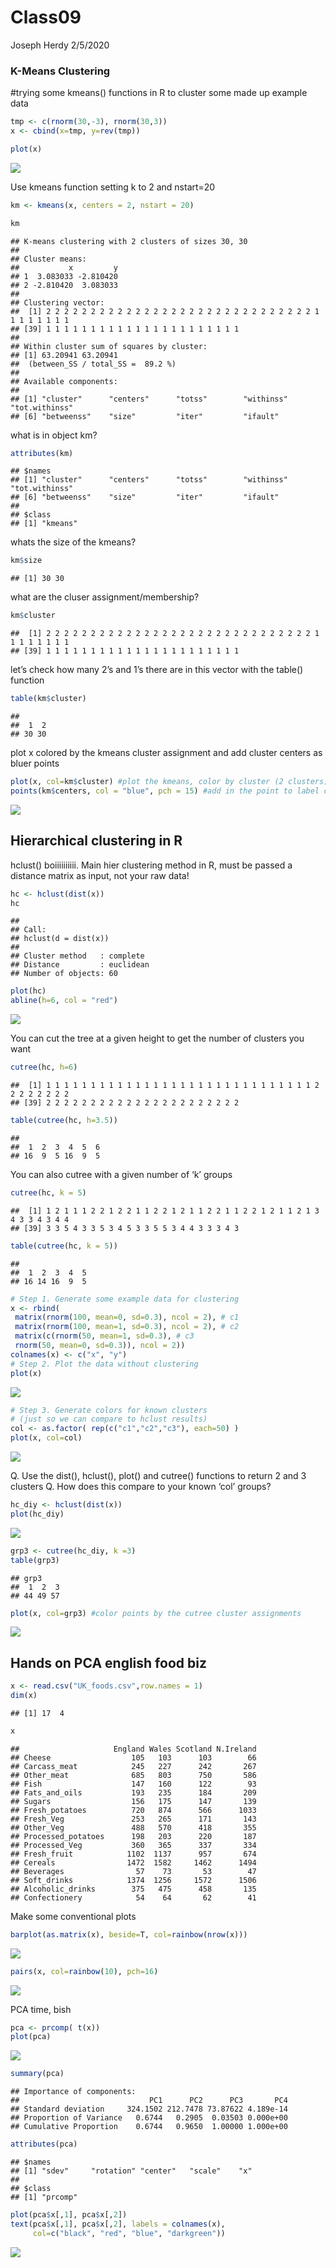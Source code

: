 Class09
================
Joseph Herdy
2/5/2020

### K-Means Clustering

\#trying some kmeans() functions in R to cluster some made up example
data

``` r
tmp <- c(rnorm(30,-3), rnorm(30,3))
x <- cbind(x=tmp, y=rev(tmp))

plot(x)
```

![](Class_09_files/figure-gfm/unnamed-chunk-1-1.png)<!-- -->

Use kmeans function setting k to 2 and nstart=20

``` r
km <- kmeans(x, centers = 2, nstart = 20)

km
```

    ## K-means clustering with 2 clusters of sizes 30, 30
    ## 
    ## Cluster means:
    ##           x         y
    ## 1  3.083033 -2.810420
    ## 2 -2.810420  3.083033
    ## 
    ## Clustering vector:
    ##  [1] 2 2 2 2 2 2 2 2 2 2 2 2 2 2 2 2 2 2 2 2 2 2 2 2 2 2 2 2 2 2 1 1 1 1 1 1 1 1
    ## [39] 1 1 1 1 1 1 1 1 1 1 1 1 1 1 1 1 1 1 1 1 1 1
    ## 
    ## Within cluster sum of squares by cluster:
    ## [1] 63.20941 63.20941
    ##  (between_SS / total_SS =  89.2 %)
    ## 
    ## Available components:
    ## 
    ## [1] "cluster"      "centers"      "totss"        "withinss"     "tot.withinss"
    ## [6] "betweenss"    "size"         "iter"         "ifault"

what is in object km?

``` r
attributes(km)
```

    ## $names
    ## [1] "cluster"      "centers"      "totss"        "withinss"     "tot.withinss"
    ## [6] "betweenss"    "size"         "iter"         "ifault"      
    ## 
    ## $class
    ## [1] "kmeans"

whats the size of the kmeans?

``` r
km$size
```

    ## [1] 30 30

what are the cluser
    assignment/membership?

``` r
km$cluster
```

    ##  [1] 2 2 2 2 2 2 2 2 2 2 2 2 2 2 2 2 2 2 2 2 2 2 2 2 2 2 2 2 2 2 1 1 1 1 1 1 1 1
    ## [39] 1 1 1 1 1 1 1 1 1 1 1 1 1 1 1 1 1 1 1 1 1 1

let’s check how many 2’s and 1’s there are in this vector with the
table() function

``` r
table(km$cluster)
```

    ## 
    ##  1  2 
    ## 30 30

plot x colored by the kmeans cluster assignment and add cluster centers
as bluer points

``` r
plot(x, col=km$cluster) #plot the kmeans, color by cluster (2 clusters)
points(km$centers, col = "blue", pch = 15) #add in the point to label center of cluster
```

![](Class_09_files/figure-gfm/unnamed-chunk-7-1.png)<!-- -->

## Hierarchical clustering in R

hclust() boiiiiiiiiii. Main hier clustering method in R, must be passed
a distance matrix as input, not your raw data\!

``` r
hc <- hclust(dist(x))
hc
```

    ## 
    ## Call:
    ## hclust(d = dist(x))
    ## 
    ## Cluster method   : complete 
    ## Distance         : euclidean 
    ## Number of objects: 60

``` r
plot(hc) 
abline(h=6, col = "red")
```

![](Class_09_files/figure-gfm/unnamed-chunk-9-1.png)<!-- -->

You can cut the tree at a given height to get the number of clusters you
want

``` r
cutree(hc, h=6)
```

    ##  [1] 1 1 1 1 1 1 1 1 1 1 1 1 1 1 1 1 1 1 1 1 1 1 1 1 1 1 1 1 1 1 2 2 2 2 2 2 2 2
    ## [39] 2 2 2 2 2 2 2 2 2 2 2 2 2 2 2 2 2 2 2 2 2 2

``` r
table(cutree(hc, h=3.5))
```

    ## 
    ##  1  2  3  4  5  6 
    ## 16  9  5 16  9  5

You can also cutree with a given number of ‘k’
    groups

``` r
cutree(hc, k = 5)
```

    ##  [1] 1 2 1 1 1 2 2 1 2 2 1 1 2 2 1 2 1 1 2 2 1 1 2 2 1 2 1 1 2 1 3 4 3 3 4 3 4 4
    ## [39] 3 3 5 4 3 3 5 3 4 5 3 3 5 5 3 4 4 3 3 3 4 3

``` r
table(cutree(hc, k = 5))
```

    ## 
    ##  1  2  3  4  5 
    ## 16 14 16  9  5

``` r
# Step 1. Generate some example data for clustering
x <- rbind(
 matrix(rnorm(100, mean=0, sd=0.3), ncol = 2), # c1
 matrix(rnorm(100, mean=1, sd=0.3), ncol = 2), # c2
 matrix(c(rnorm(50, mean=1, sd=0.3), # c3
 rnorm(50, mean=0, sd=0.3)), ncol = 2))
colnames(x) <- c("x", "y")
# Step 2. Plot the data without clustering
plot(x)
```

![](Class_09_files/figure-gfm/unnamed-chunk-13-1.png)<!-- -->

``` r
# Step 3. Generate colors for known clusters
# (just so we can compare to hclust results)
col <- as.factor( rep(c("c1","c2","c3"), each=50) )
plot(x, col=col)
```

![](Class_09_files/figure-gfm/unnamed-chunk-13-2.png)<!-- -->

Q. Use the dist(), hclust(), plot() and cutree() functions to return 2
and 3 clusters Q. How does this compare to your known ‘col’ groups?

``` r
hc_diy <- hclust(dist(x))
plot(hc_diy)
```

![](Class_09_files/figure-gfm/unnamed-chunk-14-1.png)<!-- -->

``` r
grp3 <- cutree(hc_diy, k =3)
table(grp3)
```

    ## grp3
    ##  1  2  3 
    ## 44 49 57

``` r
plot(x, col=grp3) #color points by the cutree cluster assignments
```

![](Class_09_files/figure-gfm/unnamed-chunk-15-1.png)<!-- -->

## Hands on PCA english food biz

``` r
x <- read.csv("UK_foods.csv",row.names = 1)
dim(x)
```

    ## [1] 17  4

``` r
x
```

    ##                     England Wales Scotland N.Ireland
    ## Cheese                  105   103      103        66
    ## Carcass_meat            245   227      242       267
    ## Other_meat              685   803      750       586
    ## Fish                    147   160      122        93
    ## Fats_and_oils           193   235      184       209
    ## Sugars                  156   175      147       139
    ## Fresh_potatoes          720   874      566      1033
    ## Fresh_Veg               253   265      171       143
    ## Other_Veg               488   570      418       355
    ## Processed_potatoes      198   203      220       187
    ## Processed_Veg           360   365      337       334
    ## Fresh_fruit            1102  1137      957       674
    ## Cereals                1472  1582     1462      1494
    ## Beverages                57    73       53        47
    ## Soft_drinks            1374  1256     1572      1506
    ## Alcoholic_drinks        375   475      458       135
    ## Confectionery            54    64       62        41

Make some conventional plots

``` r
barplot(as.matrix(x), beside=T, col=rainbow(nrow(x)))
```

![](Class_09_files/figure-gfm/unnamed-chunk-17-1.png)<!-- -->

``` r
pairs(x, col=rainbow(10), pch=16)
```

![](Class_09_files/figure-gfm/unnamed-chunk-18-1.png)<!-- -->

PCA time, bish

``` r
pca <- prcomp( t(x))
plot(pca)
```

![](Class_09_files/figure-gfm/unnamed-chunk-19-1.png)<!-- -->

``` r
summary(pca)
```

    ## Importance of components:
    ##                             PC1      PC2      PC3       PC4
    ## Standard deviation     324.1502 212.7478 73.87622 4.189e-14
    ## Proportion of Variance   0.6744   0.2905  0.03503 0.000e+00
    ## Cumulative Proportion    0.6744   0.9650  1.00000 1.000e+00

``` r
attributes(pca)
```

    ## $names
    ## [1] "sdev"     "rotation" "center"   "scale"    "x"       
    ## 
    ## $class
    ## [1] "prcomp"

``` r
plot(pca$x[,1], pca$x[,2])
text(pca$x[,1], pca$x[,2], labels = colnames(x),
     col=c("black", "red", "blue", "darkgreen"))
```

![](Class_09_files/figure-gfm/unnamed-chunk-22-1.png)<!-- -->
